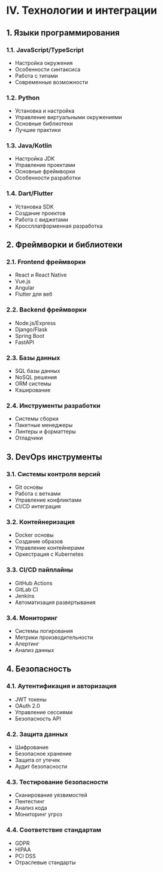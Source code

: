 # IV. Технологии и интеграции

## 1. Языки программирования

### 1.1. JavaScript/TypeScript
- Настройка окружения
- Особенности синтаксиса
- Работа с типами
- Современные возможности

### 1.2. Python
- Установка и настройка
- Управление виртуальными окружениями
- Основные библиотеки
- Лучшие практики

### 1.3. Java/Kotlin
- Настройка JDK
- Управление проектами
- Основные фреймворки
- Особенности разработки

### 1.4. Dart/Flutter
- Установка SDK
- Создание проектов
- Работа с виджетами
- Кроссплатформенная разработка

## 2. Фреймворки и библиотеки

### 2.1. Frontend фреймворки
- React и React Native
- Vue.js
- Angular
- Flutter для веб

### 2.2. Backend фреймворки
- Node.js/Express
- Django/Flask
- Spring Boot
- FastAPI

### 2.3. Базы данных
- SQL базы данных
- NoSQL решения
- ORM системы
- Кэширование

### 2.4. Инструменты разработки
- Системы сборки
- Пакетные менеджеры
- Линтеры и форматтеры
- Отладчики

## 3. DevOps инструменты

### 3.1. Системы контроля версий
- Git основы
- Работа с ветками
- Управление конфликтами
- CI/CD интеграция

### 3.2. Контейнеризация
- Docker основы
- Создание образов
- Управление контейнерами
- Оркестрация с Kubernetes

### 3.3. CI/CD пайплайны
- GitHub Actions
- GitLab CI
- Jenkins
- Автоматизация развертывания

### 3.4. Мониторинг
- Системы логирования
- Метрики производительности
- Алертинг
- Анализ данных

## 4. Безопасность

### 4.1. Аутентификация и авторизация
- JWT токены
- OAuth 2.0
- Управление сессиями
- Безопасность API

### 4.2. Защита данных
- Шифрование
- Безопасное хранение
- Защита от утечек
- Аудит безопасности

### 4.3. Тестирование безопасности
- Сканирование уязвимостей
- Пентестинг
- Анализ кода
- Мониторинг угроз

### 4.4. Соответствие стандартам
- GDPR
- HIPAA
- PCI DSS
- Отраслевые стандарты 
